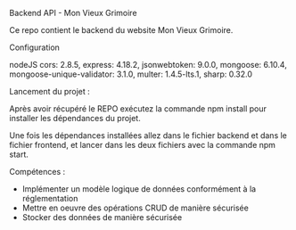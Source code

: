 Backend API - Mon Vieux Grimoire

Ce repo contient le backend du website Mon Vieux Grimoire.

Configuration

nodeJS  cors: 2.8.5, express: 4.18.2, jsonwebtoken: 9.0.0, mongoose: 6.10.4, mongoose-unique-validator: 3.1.0, multer: 1.4.5-lts.1, sharp: 0.32.0

Lancement du projet : 

Après avoir récupéré le REPO exécutez la commande npm install pour installer les dépendances du projet.

Une fois les dépendances installées allez dans le fichier backend et dans le fichier frontend, et lancer dans les deux fichiers avec la commande npm start.


Compétences : 
- Implémenter un modèle logique de données conformément à la réglementation
- Mettre en oeuvre des opérations CRUD de manière sécurisée
- Stocker des données de manière sécurisée
